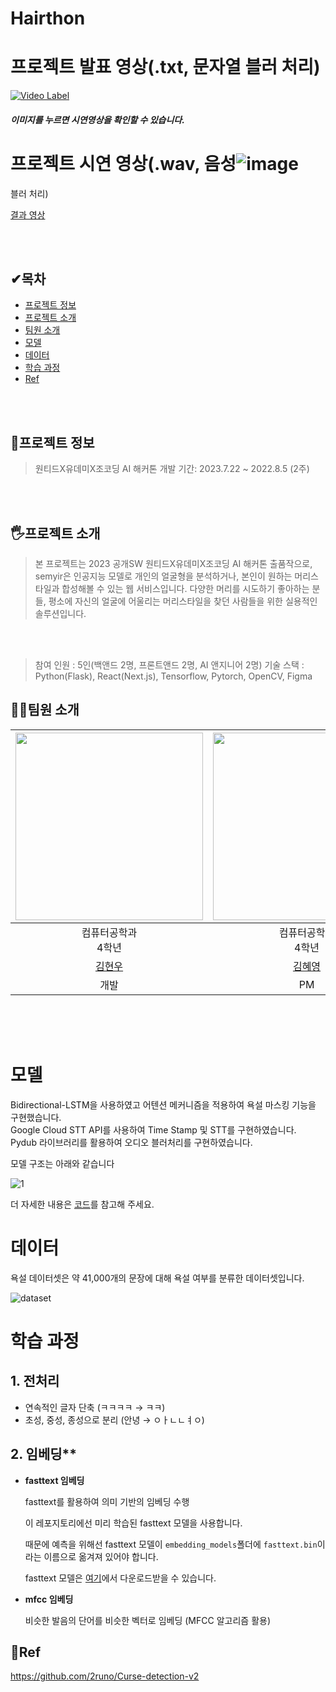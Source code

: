 # Hairthon
# 프로젝트 발표 영상(.txt, 문자열 블러 처리)

[![Video Label](/src/imgs/logo.png)]([https://youtu.be/9pCCKXYSrt8?si=SUoRJZ16m9R-fcXL](https://www.youtube.com/watch?v=g-hA8vYcROk#t=31m54s))

##### 이미지를 누르면 시연영상을 확인할 수 있습니다.

# 프로젝트 시연 영상(.wav, 음성![image](https://github.com/Dandyoung/Hairthon/assets/109204274/7a5b7886-dbda-43dc-886f-01bb96579fa3)
 블러 처리)

[결과 영상](https://youtu.be/VRiUKeyz3M4)

<br><br>

## ✔목차
* [프로젝트 정보](#🔎프로젝트-정보)
* [프로젝트 소개](#🖐프로젝트-소개)
* [팀원 소개](#🙋‍♀️팀원-소개)
* [모델](#모델)
* [데이터](#데이터)
* [학습 과정](#학습-과정)
* [Ref](#📝ref)

<br><br>

## 🔎프로젝트 정보
> 원티드X유데미X조코딩 AI 해커톤
> 개발 기간: 2023.7.22 ~ 2022.8.5 (2주) 

<br><br>

## 🖐프로젝트 소개
> 본 프로젝트는 2023 공개SW 원티드X유데미X조코딩 AI 해커톤 출품작으로, semyir은 인공지능 모델로 개인의 얼굴형을 분석하거나, 본인이 원하는 머리스타일과 합성해볼 수 있는 웹 서비스입니다.
> 다양한 머리를 시도하기 좋아하는 분들, 평소에 자신의 얼굴에 어울리는 머리스타일을 찾던 사람들을 위한 실용적인 솔루션입니다.

<br><br>
> 참여 인원 : 5인(백앤드 2명, 프론트앤드 2명, AI 앤지니어 2명)
> 기술 스택 : Python(Flask), React(Next.js), Tensorflow, Pytorch, OpenCV, Figma
> 
## 🙋‍♀️팀원 소개
|<img width="300" src="https://github.com/DAUOpenSW/Kind_Words_Cloud/assets/91776984/1f6c5417-5801-4748-866d-d260fcd5c36b"/>|<img width="300" src="https://github.com/DAUOpenSW/Kind_Words_Cloud/assets/91776984/21996af7-da7f-4559-bca5-6486a4eb5f4f"/>|<img width="300" src="https://github.com/DAUOpenSW/Kind_Words_Cloud/assets/91776984/001b876f-cbe4-4ed3-8fa5-9009ab4b2bb7"/>|<img width="300" src="https://github.com/DAUOpenSW/Kind_Words_Cloud/assets/91776984/38fc7d5d-df49-47a3-b302-ea6993a839dd"/>|<img width="300" src="https://github.com/DAUOpenSW/Kind_Words_Cloud/assets/91776984/725920a7-f2d2-4b60-a9ae-c6ff4cd12440"/>|
|:---:|:---:|:---:|:---:|:---:|
|컴퓨터공학과<br>4학년|컴퓨터공학과<br>4학년|컴퓨터공학과<br>4학년|컴퓨터공학과<br>4학년|컴퓨터공학과<br>4학년|
| [김현우](https://github.com/HIT18216) | [김혜영](https://github.com/hyeyeoung) | [박성민](https://github.com/ParkSeungMin1) | [서지헌](https://github.com/MyCoooi) | [이영우](https://github.com/Dandyoung) |
|개발|PM|개발|개발|개발|

<br><br><br>

# 모델
Bidirectional-LSTM을 사용하였고 어텐션 메커니즘을 적용하여 욕설 마스킹 기능을 구현했습니다. 
<br>
Google Cloud STT API를 사용하여 Time Stamp 및 STT를 구현하였습니다.
<br>
Pydub 라이브러리를 활용하여 오디오 블러처리를 구현하였습니다.

모델 구조는 아래와 같습니다

![1](src/imgs/model.png)

더 자세한 내용은 [코드](https://github.com/DAUOpenSW/PVMM/blob/main/src/models.py)를 참고해 주세요.

# 데이터

욕설 데이터셋은 약 41,000개의 문장에 대해 욕설 여부를 분류한 데이터셋입니다.

![dataset](/src/imgs/dataset_table.png)

# 학습 과정
## 1. 전처리

- 연속적인 글자 단축 (ㅋㅋㅋㅋ → ㅋㅋ)
- 초성, 중성, 종성으로 분리 (안녕 → ㅇㅏㄴㄴㅕㅇ)

## 2. 임베딩**

- **fasttext 임베딩**

  fasttext를 활용하여 의미 기반의 임베딩 수행
  
  이 레포지토리에선 미리 학습된 fasttext 모델을 사용합니다.
  
  때문에 예측을 위해선 fasttext 모델이 `embedding_models`폴더에 `fasttext.bin`이라는 이름으로 옮겨져 있어야 합니다.
  
  fasttext 모델은 [여기](https://drive.google.com/file/d/1kW7cRDRe7HMQskSytv9gUbkUFhG8LrIn/view?usp=drive_link)에서 다운로드받을 수 있습니다.
  
- **mfcc 임베딩**

  비슷한 발음의 단어를 비슷한 벡터로 임베딩 (MFCC 알고리즘 활용)

## 📝Ref
https://github.com/2runo/Curse-detection-v2
